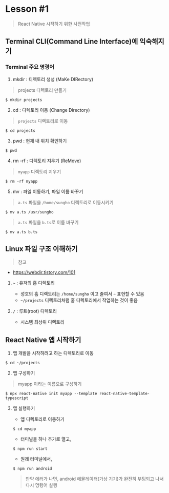 # Lesson #1
> React Native 시작하기 위한 사전작업

## Terminal CLI(Command Line Interface)에 익숙해지기

### Terminal 주요 명령어

1. mkdir : 디렉토리 생성 (MaKe DIRectory)

> projects 디렉토리 만들기
```shell
$ mkdir projects
```

2. cd : 디렉토리 이동 (Change Directory)

> `projects` 디렉토리로 이동
```shell
$ cd projects
```

3. pwd : 현재 내 위치 확인하기

```shell
$ pwd
```

4. rm -rf : 디렉토리 지우기 (ReMove)

> `myapp` 디렉토리 지우기
```shell
$ rm -rf myapp
```

5. mv : 파일 이동하기, 파일 이름 바꾸기

> `a.ts` 파일을 `/home/sungho` 디렉토리로 이동시키기
```shell
$ mv a.ts /usr/sungho
```

> `a.ts` 파일을 `b.ts`로 이름 바꾸기
```shell
$ mv a.ts b.ts
```

## Linux 파일 구조 이해하기

> 참고

* https://webdir.tistory.com/101


1. `~` : 유저의 홈 디렉토리
   * 성호의 홈 디렉토리는 `/home/sungho` 이고 줄여서 `~` 표현할 수 있음
   * `~/projects` 디렉토리처럼 홈 디렉토리에서 작업하는 것이 좋음

2. `/` : 루트(root) 디렉토리
   * 시스템 최상위 디렉토리

## React Native 앱 시작하기

1. 앱 개발을 시작하려고 하는 디렉토리로 이동

```shell
$ cd ~/projects
```

2. 앱 구성하기

> myapp 이라는 이름으로 구성하기
```shell
$ npx react-native init myapp --template react-native-template-typescript
```

3. 앱 실행하기

    * 앱 디렉토리로 이동하기
    
    ```shell
    $ cd myapp
    ```

    * 터미널을 하나 추가로 열고,

    ```shell
    $ npm run start
    ```

    * 원래 터미널에서,

    ```shell
    $ npm run android
    ```
    > 만약 에러가 나면, android 에뮬레이터(가상 기기)가 완전히 부팅되고 나서 다시 명령어 실행
